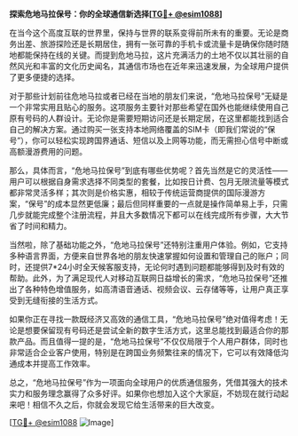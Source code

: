 **探索危地马拉保号：你的全球通信新选择[[TG💪+ @esim1088](https://t.me/s/esim1088)]**

在当今这个高度互联的世界里，保持与世界的联系变得前所未有的重要。无论是商务出差、旅游探险还是长期居住，拥有一张可靠的手机卡或流量卡是确保你随时随地都能保持在线的关键。而提到危地马拉，这片充满活力的土地不仅以其壮丽的自然风光和丰富的文化历史闻名，其通信市场也在近年来迅速发展，为全球用户提供了更多便捷的选择。

对于那些计划前往危地马拉或者已经在当地的朋友们来说，“危地马拉保号”无疑是一个非常实用且贴心的服务。这项服务主要针对那些希望在国外也能继续使用自己原有号码的人群设计。无论你是需要短期访问还是长期定居，在这里都能找到适合自己的解决方案。通过购买一张支持本地网络覆盖的SIM卡（即我们常说的“保号”），你可以轻松实现跨国界通话、短信以及上网等功能，而无需担心信号中断或高额漫游费用的问题。

那么，具体而言，“危地马拉保号”到底有哪些优势呢？首先当然是它的灵活性——用户可以根据自身需求选择不同类型的套餐，比如按日计费、包月无限流量等模式都非常灵活多样；其次则是价格实惠，相较于传统运营商提供的国际漫游方案，“保号”的成本显然更低廉；最后但同样重要的一点就是操作简单易上手，只需几步就能完成整个注册流程，并且大多数情况下都可以在线完成所有步骤，大大节省了时间和精力。

当然啦，除了基础功能之外，“危地马拉保号”还特别注重用户体验。例如，它支持多种语言界面，方便来自世界各地的朋友快速掌握如何设置和管理自己的账户；同时，还提供7*24小时全天候客服支持，无论何时遇到问题都能够得到及时有效的帮助。此外，为了满足现代人对移动互联网日益增长的需求，“危地马拉保号”还推出了各种特色增值服务，如高清语音通话、视频会议、云存储等等，让用户真正享受到无缝衔接的生活方式。

如果你正在寻找一款既经济又高效的通信工具，“危地马拉保号”绝对值得考虑！无论是想要保留现有号码还是尝试全新的数字生活方式，这里总能找到最适合你的那款产品。而且值得一提的是，“危地马拉保号”不仅仅局限于个人用户群体，同时也非常适合企业客户使用，特别是在跨国业务频繁往来的情况下，它可以有效降低沟通成本并提高工作效率。

总之，“危地马拉保号”作为一项面向全球用户的优质通信服务，凭借其强大的技术实力和服务理念赢得了众多好评。如果你也想加入这个大家庭，不妨现在就行动起来吧！相信不久之后，你就会发现它给生活带来的巨大改变。

[[TG💪+ @esim1088](https://t.me/s/esim1088) ![Image](https://i.postimg.cc/4NQfJmqS/Snipaste-2025-05-13-00-14-12.png)]